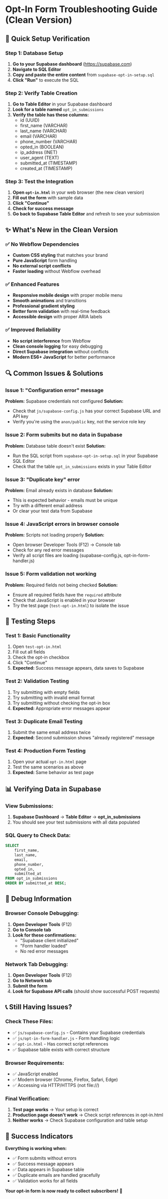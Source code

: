 # Opt-In Form Troubleshooting Guide (Clean Version)

## 🚀 Quick Setup Verification

### Step 1: Database Setup
1. **Go to your Supabase dashboard** (https://supabase.com)
2. **Navigate to SQL Editor**
3. **Copy and paste the entire content** from `supabase-opt-in-setup.sql`
4. **Click "Run"** to execute the SQL

### Step 2: Verify Table Creation
1. **Go to Table Editor** in your Supabase dashboard
2. **Look for a table named** `opt_in_submissions`
3. **Verify the table has these columns:**
   - id (UUID)
   - first_name (VARCHAR)
   - last_name (VARCHAR)
   - email (VARCHAR)
   - phone_number (VARCHAR)
   - opted_in (BOOLEAN)
   - ip_address (INET)
   - user_agent (TEXT)
   - submitted_at (TIMESTAMP)
   - created_at (TIMESTAMP)

### Step 3: Test the Integration
1. **Open `opt-in.html`** in your web browser (the new clean version)
2. **Fill out the form** with sample data
3. **Click "Continue"**
4. **Check for success message**
5. **Go back to Supabase Table Editor** and refresh to see your submission

## ✨ What's New in the Clean Version

### ✅ **No Webflow Dependencies**
- **Custom CSS styling** that matches your brand
- **Pure JavaScript** form handling
- **No external script conflicts**
- **Faster loading** without Webflow overhead

### ✅ **Enhanced Features**
- **Responsive mobile design** with proper mobile menu
- **Smooth animations** and transitions
- **Professional gradient styling**
- **Better form validation** with real-time feedback
- **Accessible design** with proper ARIA labels

### ✅ **Improved Reliability**
- **No script interference** from Webflow
- **Clean console logging** for easy debugging
- **Direct Supabase integration** without conflicts
- **Modern ES6+ JavaScript** for better performance

## 🔍 Common Issues & Solutions

### Issue 1: "Configuration error" message
**Problem:** Supabase credentials not configured
**Solution:** 
- Check that `js/supabase-config.js` has your correct Supabase URL and API key
- Verify you're using the `anon/public` key, not the service role key

### Issue 2: Form submits but no data in Supabase
**Problem:** Database table doesn't exist
**Solution:**
- Run the SQL script from `supabase-opt-in-setup.sql` in your Supabase SQL Editor
- Check that the table `opt_in_submissions` exists in your Table Editor

### Issue 3: "Duplicate key" error
**Problem:** Email already exists in database
**Solution:**
- This is expected behavior - emails must be unique
- Try with a different email address
- Or clear your test data from Supabase

### Issue 4: JavaScript errors in browser console
**Problem:** Scripts not loading properly
**Solution:**
- Open browser Developer Tools (F12) → Console tab
- Check for any red error messages
- Verify all script files are loading (supabase-config.js, opt-in-form-handler.js)

### Issue 5: Form validation not working
**Problem:** Required fields not being checked
**Solution:**
- Ensure all required fields have the `required` attribute
- Check that JavaScript is enabled in your browser
- Try the test page (`test-opt-in.html`) to isolate the issue

## 🧪 Testing Steps

### Test 1: Basic Functionality
1. Open `test-opt-in.html`
2. Fill out all fields
3. Check the opt-in checkbox
4. Click "Continue"
5. **Expected:** Success message appears, data saves to Supabase

### Test 2: Validation Testing
1. Try submitting with empty fields
2. Try submitting with invalid email format
3. Try submitting without checking the opt-in box
4. **Expected:** Appropriate error messages appear

### Test 3: Duplicate Email Testing
1. Submit the same email address twice
2. **Expected:** Second submission shows "already registered" message

### Test 4: Production Form Testing
1. Open your actual `opt-in.html` page
2. Test the same scenarios as above
3. **Expected:** Same behavior as test page

## 📊 Verifying Data in Supabase

### View Submissions:
1. **Supabase Dashboard** → **Table Editor** → **opt_in_submissions**
2. You should see your test submissions with all data populated

### SQL Query to Check Data:
```sql
SELECT 
    first_name,
    last_name, 
    email,
    phone_number,
    opted_in,
    submitted_at
FROM opt_in_submissions 
ORDER BY submitted_at DESC;
```

## 🔧 Debug Information

### Browser Console Debugging:
1. **Open Developer Tools** (F12)
2. **Go to Console tab**
3. **Look for these confirmations:**
   - "Supabase client initialized"
   - "Form handler loaded"
   - No red error messages

### Network Tab Debugging:
1. **Open Developer Tools** (F12)
2. **Go to Network tab**
3. **Submit the form**
4. **Look for Supabase API calls** (should show successful POST requests)

## 📞 Still Having Issues?

### Check These Files:
- ✅ `js/supabase-config.js` - Contains your Supabase credentials
- ✅ `js/opt-in-form-handler.js` - Form handling logic
- ✅ `opt-in.html` - Has correct script references
- ✅ Supabase table exists with correct structure

### Browser Requirements:
- ✅ JavaScript enabled
- ✅ Modern browser (Chrome, Firefox, Safari, Edge)
- ✅ Accessing via HTTP/HTTPS (not file://)

### Final Verification:
1. **Test page works** → Your setup is correct
2. **Production page doesn't work** → Check script references in opt-in.html
3. **Neither works** → Check Supabase configuration and table setup

## 🎯 Success Indicators

**Everything is working when:**
- ✅ Form submits without errors
- ✅ Success message appears
- ✅ Data appears in Supabase table
- ✅ Duplicate emails are handled gracefully
- ✅ Validation works for all fields

**Your opt-in form is now ready to collect subscribers!** 🎉
